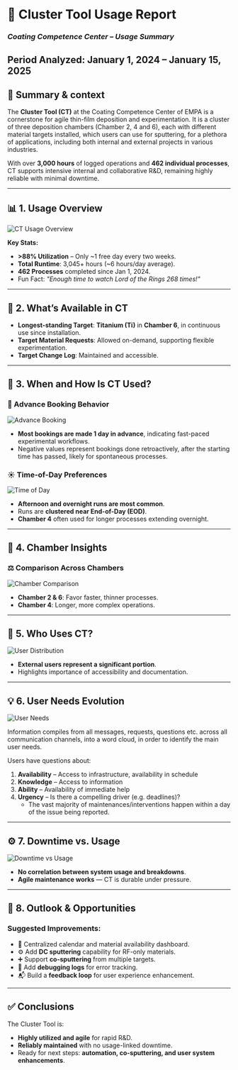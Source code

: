 # 📘 Cluster Tool Usage Report  
### *Coating Competence Center – Usage Summary*  
**Period Analyzed:** January 1, 2024 – January 15, 2025   
---

## 🧭 Summary & context

The **Cluster Tool (CT)** at the Coating Competence Center of EMPA is a cornerstone for agile thin-film deposition and experimentation. It is a cluster of three deposition chambers (Chamber 2, 4 and 6), each with different material targets installed, which users can use for sputtering, for a plethora of
applications, including both internal and external projects in various industries.

With over **3,000 hours** of logged operations and **462 individual processes**, CT supports intensive internal and collaborative R&D, remaining highly reliable with minimal downtime.

---

## 📊 1. Usage Overview

![CT Usage Overview](Images/Tudor_CT_usage_01.png)

**Key Stats:**
- **>88% Utilization** – Only ~1 free day every two weeks.
- **Total Runtime**: 3,045+ hours (~6 hours/day average).
- **462 Processes** completed since Jan 1, 2024.
- Fun Fact: *"Enough time to watch Lord of the Rings 268 times!"*

---

## 🔬 2. What’s Available in CT

- **Longest-standing Target**: **Titanium (Ti)** in **Chamber 6**, in continuous use since installation.
- **Target Material Requests**: Allowed on-demand, supporting flexible experimentation.
- **Target Change Log**: Maintained and accessible.

---

## 📅 3. When and How Is CT Used?

### 📆 Advance Booking Behavior

![Advance Booking](Images/z_How_early_booked_days.tif)

- **Most bookings are made 1 day in advance**, indicating fast-paced experimental workflows.
- Negative values represent bookings done retroactively, after the starting time has passed, likely for spontaneous processes.

### ☀️ Time-of-Day Preferences

![Time of Day](Images/Tudor_CT_usage_daytime.png)

- **Afternoon and overnight runs are most common**.
- Runs are **clustered near End-of-Day (EOD)**.
- **Chamber 4** often used for longer processes extending overnight.

---

## 🧪 4. Chamber Insights

### ⚖️ Comparison Across Chambers

![Chamber Comparison](Images/Tudor_CT_usage_chamber_comparison.png)

- **Chamber 2 & 6**: Favor faster, thinner processes.
- **Chamber 4**: Longer, more complex operations.

---

## 👤 5. Who Uses CT?

![User Distribution](Images/Tudor_CT_usage_user_distribution.png)

- **External users represent a significant portion**.
- Highlights importance of accessibility and documentation.

---

## 💡 6. User Needs Evolution

![User Needs](Images/Tudor_CT_usage_user_needs.png)

Information compiles from all messages, requests, questions etc. across all communication channels, into a word cloud, in order to identify
the main user needs.

Users have questions about:
1. **Availability** – Access to infrastructure, availability in schedule
2. **Knowledge** – Access to information
3. **Ability** – Availability of immediate help
4. **Urgency** – Is there a compelling driver (e.g. deadlines)?
	- The vast majority of maintenances/interventions happen within a day of the issue being reported.

---

## ⚙️ 7. Downtime vs. Usage

![Downtime vs Usage](Images/Tudor_CT_usage_downtime.png)

- **No correlation between system usage and breakdowns**.
- **Agile maintenance works** — CT is durable under pressure.

---

## 🔭 8. Outlook & Opportunities

### Suggested Improvements:
- 📅 Centralized calendar and material availability dashboard.
- ⚙️ Add **DC sputtering** capability for RF-only materials.
- ➕ Support **co-sputtering** from multiple targets.
- 🐛 Add **debugging logs** for error tracking.
- 📬 Build a **feedback loop** for user experience enhancement.

---

## ✅ Conclusions

The Cluster Tool is:
- **Highly utilized and agile** for rapid R&D.
- **Reliably maintained** with no usage-linked downtime.
- Ready for next steps: **automation, co-sputtering, and user system enhancements**.

